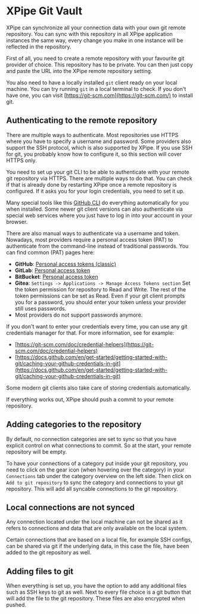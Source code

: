 # XPipe Git Vault

XPipe can synchronize all your connection data with your own git remote repository. You can sync with this repository in all XPipe application instances the same way, every change you make in one instance will be reflected in the repository.

First of all, you need to create a remote repository with your favourite git provider of choice. This repository has to be private.
You can then just copy and paste the URL into the XPipe remote repository setting.

You also need to have a locally installed `git` client ready on your local machine. You can try running `git` in a local terminal to check.
If you don't have one, you can visit [https://git-scm.com](https://git-scm.com/) to install git.

## Authenticating to the remote repository

There are multiple ways to authenticate. Most repositories use HTTPS where you have to specify a username and password.
Some providers also support the SSH protocol, which is also supported by XPipe.
If you use SSH for git, you probably know how to configure it, so this section will cover HTTPS only.

You need to set up your git CLI to be able to authenticate with your remote git repository via HTTPS. There are multiple ways to do that.
You can check if that is already done by restarting XPipe once a remote repository is configured.
If it asks you for your login credentials, you need to set it up.

Many special tools like this [GitHub CLI](https://cli.github.com/) do everything automatically for you when installed.
Some newer git client versions can also authenticate via special web services where you just have to log in into your account in your browser.

There are also manual ways to authenticate via a username and token.
Nowadays, most providers require a personal access token (PAT) to authenticate from the command-line instead of traditional passwords.
You can find common (PAT) pages here:
- **GitHub**: [Personal access tokens (classic)](https://github.com/settings/tokens)
- **GitLab**: [Personal access token](https://docs.gitlab.com/ee/user/profile/personal_access_tokens.html)
- **BitBucket**: [Personal access token](https://support.atlassian.com/bitbucket-cloud/docs/access-tokens/)
- **Gitea**: `Settings -> Applications -> Manage Access Tokens section`
Set the token permission for repository to Read and Write. The rest of the token permissions can be set as Read.
Even if your git client prompts you for a password, you should enter your token unless your provider still uses passwords.
- Most providers do not support passwords anymore.

If you don't want to enter your credentials every time, you can use any git credentials manager for that.
For more information, see for example:
- [https://git-scm.com/doc/credential-helpers](https://git-scm.com/doc/credential-helpers)
- [https://docs.github.com/en/get-started/getting-started-with-git/caching-your-github-credentials-in-git](https://docs.github.com/en/get-started/getting-started-with-git/caching-your-github-credentials-in-git)

Some modern git clients also take care of storing credentials automatically.

If everything works out, XPipe should push a commit to your remote repository.

## Adding categories to the repository

By default, no connection categories are set to sync so that you have explicit control on what connections to commit.
So at the start, your remote repository will be empty.

To have your connections of a category put inside your git repository,
you need to click on the gear icon (when hovering over the category)
in your `Connections` tab under the category overview on the left side.
Then click on `Add to git repository` to sync the category and connections to your git repository.
This will add all syncable connections to the git repository.

## Local connections are not synced

Any connection located under the local machine can not be shared as it refers to connections and data that are only available on the local system.

Certain connections that are based on a local file, for example SSH configs, can be shared via git if the underlying data, in this case the file, have been added to the git repository as well.

## Adding files to git

When everything is set up, you have the option to add any additional files such as SSH keys to git as well.
Next to every file choice is a git button that will add the file to the git repository.
These files are also encrypted when pushed.
